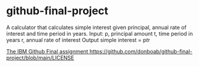 # github-final-project

A calculator that calculates simple interest given principal, annual rate of interest and time period in years.
Input:
   p, principal amount
   t, time period in years
   r, annual rate of interest
Output
   simple interest = p*t*r


[The IBM Github Final assignment
](https://github.com/donboab/github-final-project/blob/main/LICENSE)https://github.com/donboab/github-final-project/blob/main/LICENSE
